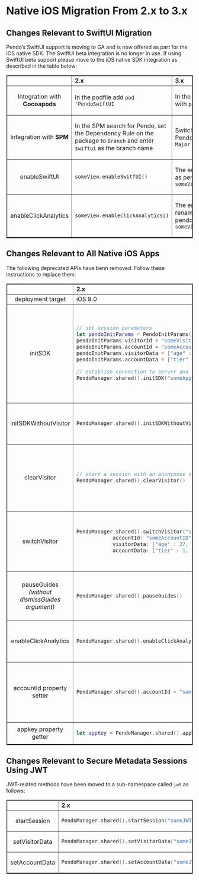 # Native iOS Migration From 2.x to 3.x

## Changes Relevant to SwiftUI Migration

Pendo’s SwiftUI support is moving to GA and is now offered as part for the iOS native SDK. The SwiftUI beta integration is no longer in use. If using SwiftUI beta support please move to the iOS native SDK integration as described in the table below:

<table border=2>
<tr>
<td> </td>
<td><b> 2.x</b></td>
<td><b>3.x</b></td>
</tr>

<!--- new row --->

<tr>
<td align=center>Integration with <b>Cocoapods</b></td>
<td>

In the podfile add `pod 'PendoSwiftUI`
</td>
<td>

In the podfile replace `pod 'PendoSwiftUI'` with `pod 'Pendo'`

</td>
</tr>

<!--- new row --->

<tr>
<td align=center>Integration with <b>SPM</b></td>
<td>

In the SPM search for Pendo, set the Dependency Rule on the package to `Branch` and enter `swiftui` as the branch name

</td>
<td>

Switch the Dependency Rule for the Pendo package from `Branch` to `Up to Next Major Version` 
</td>
</tr>

<!--- new row --->

<tr>
<td align=center>enableSwiftUI</b></td>
<td>

`someView.enableSwitfUI()`

</td>
<td>

The enableSwitfUI method was renamed as pendoEnableSwitfUI: `someView.pendoEnableSwitfUI()`
</td>
</tr>

<!--- new row --->

<tr>
<td align=center>enableClickAnalytics</td>
<td>

`someView.enableClickAnalytics()`

</td>
<td>

The enableClickAnalytics method was renamed as pendoRecognizeClickAnalytics: `someView.pendoRecognizeClickAnalytics()`

</td>
</tr>
</table>

## Changes Relevant to All Native iOS Apps

The following deprecated APIs have benn removed. Follow these instructions to replace them:


<table border =2>

<tr>
<td> </td>
<td><b> 2.x</b></td>
<td><b>3.x</b></td>
</tr>

<!--- new row --->

<tr>
<td align=center>deployment target</td>
<td>iOS 9.0</td>
<td>iOS 11.0</td>
</tr>

<!--- new row --->

<tr>
<td align=center> initSDK </td>
<td>

```swift
// set session paramaters
let pendoInitParams = PendoInitParams()
pendoInitParams.visitorId = "someVisitorID"
pendoInitParams.accountId = "someAccountID"
pendoInitParams.visitorData = ["age" : 27, "country" : "USA"]
pendoInitParams.accountData = ["tier" : 1, "size" : "Enterprise"]

// establish connection to server and start a session
PendoManager.shared().initSDK("someAppKey", initParams: pendoInitParams)
```

</td>
<td>

Replace `PendoManager.shared().initSDK` by calling `PendoManager.shared().setup` followed by `PendoManager.shared().startSession`. 

The `PendoInitParams` class 
 no longer exists.

```swift
// establish connection to server
PendoManager.shared().setup("someAppKey")

// start a session
PendoManager.shared().startSession("someVisitorID", 
                        accountId: "someAccountID", 
                      visitorData: ["age" : 27, "country" : "USA"], 
                      accountData: ["tier" : 1, "size" : "Enterprise"])
```

</td>
</tr>

<!--- new row --->

<tr>
<td align=center> initSDKWithoutVisitor </td>
<td>

```swift
PendoManager.shared().initSDKWithoutVisitor("someAppKey", with: nil)
```

</td>
<td>

Call `PendoManager.shared().setup` instead of `PendoManager.shared().initSDKWithoutVisitor`:

```swift
PendoManager.shared().setup("someAppKey", with: nil)
```

</td>
</tr>

<!--- new row --->

<tr>
<td align=center> clearVisitor </td>
<td>

```swift
// start a session with an anonymous visitor
PendoManager.shared().clearVisitor()
```

</td>
<td>

Call `PendoManager.shared().startSession` with `nil` values instead of `PendoManager.shared().clearVisitor`:

```swift
// start a session with an anonymous visitor
PendoManager.shared().startSession(nil, 
                        accountId:nil, 
                      visitorData:nil, 
                      accountData:nil)
```

</td>
</tr>

<!--- new row --->

<tr>
<td align=center> switchVisitor </td>
<td>

```swift
PendoManager.shared().switchVisitor("someVisitorID", 
            accountId: "someAccountID", 
            visitorData: ["age" : 27, "country" : "USA"], 
            accountData: ["tier" : 1, "size" : "Enterprise"])
```

</td>
<td>

Call `PendoManager.shared().startSession` instead of `PendoManager.shared().switchVisitor`:

```swift
PendoManager.shared().startSession("someVisitorID", 
            accountId: "someAccountID", 
            visitorData: ["age" : 27, "country" : "USA"], 
            accountData: ["tier" : 1, "size" : "Enterprise"])
```

</td>
</tr>

<!--- new row --->

<tr>
<td align=center> pauseGuides <i>(without dismissGuides argument)</i> </td>
<td>

```swift
PendoManager.shared().pauseGuides()
```

</td>
<td>

Pass a boolean value to `PendoManager.shared().pauseGuides` to control the dismissal of any guide displayed when the API is invoked. The removed API by default set the value to `true`:

```swift
PendoManager.shared().pauseGuides(true) // true == dismiss any displayed guide
```

</td>
</tr>

<!--- new row --->

<tr>
<td align=center> enableClickAnalytics </td>
<td>

```swift
PendoManager.shared().enableClickAnalytics(someUIView)
```

</td>
<td>

Call the `pendoRecognizeClickAnalytics` on the UIView instance instead of passing it as an argument to the `PendoManager.shared().enableClickAnalytics` API:

```swift
someUIView.pendoRecognizeClickAnalytics()
```

</td>
</tr>

<!--- new row --->

<tr>
<td align=center> accountId property setter </td>
<td>

```swift
PendoManager.shared().accountId = "someAccountId"
```

</td>
<td>

Call `PendoManager.shared().startSession` with the new account id value instead of setting a value to `PendoManager.shared().accountId` property:

```swift
PendoManager.shared().startSession("someVisitorID", 
                        accountId: "someAccountID", 
                      visitorData: ["age" : 27, "country" : "USA"], 
                      accountData: ["tier" : 1, "size" : "Enterprise"])
```

</td>
</tr>

<!--- new row --->

<tr>
<td align=center> appkey property getter </td>
<td>

```swift
let appKey = PendoManager.shared().appKey
```

</td>
<td>

This property has been removed and no longer exists.

</td>
</tr>
</table>


## Changes Relevant to Secure Metadata Sessions Using JWT

JWT-related methods have been moved to a sub-namespace called `jwt` as follows:

<table border =2>

<tr>
<td> </td>
<td><b> 2.x</b></td>
<td><b>3.x</b></td>
</tr>

<!--- new row --->

<tr>
<td align=center> startSession </td>
<td>

```swift
PendoManager.shared().startSession("someJWT", "someSigningKeyName")
```

</td>
<td>

```swift
PendoManager.shared().jwt.startSession("someJWT", "someSigningKeyName")
```

</td>
</tr>

<!--- new row --->

<tr>
<td align=center> setVisitorData </td>
<td>

```swift
PendoManager.shared().setVisitorData("someJWT", "someSigningKeyName")
```

</td>
<td>

```swift
PendoManager.shared().jwt.setVisitorData("someJWT", "someSigningKeyName")
```

</td>
</tr>

<!--- new row --->

<tr>
<td align=center> setAccountData </td>
<td>

```swift
PendoManager.shared().setAccountData("someJWT", "someSigningKeyName")
```

</td>
<td>

```swift
PendoManager.shared().jwt.setAccountData("someJWT", "someSigningKeyName")
```

</td>
</tr>

</table>